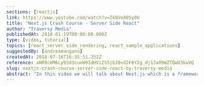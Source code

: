 ```yaml
---
sections: [reactjs]
link: https://www.youtube.com/watch?v=IkOVe40Sy0U
title: "Next.js Crash Course - Server Side React"
author: "Traversy Media"
publishedAt: 2018-01-19T00:00:00.000Z
type: [video, tutorial]
topics: [react_server_side_rendering, react_sample_applications]
suggestedBy: [andreamangano]
createdAt: 2018-07-16T16:35:51.252Z
reference: aHR0cHM6Ly93d3cueW91dHViZS5jb20vd2F0Y2g_dj1Ja09WZTQwU3kwVQ
slug: nextjs-crash-course-server-side-react-by-traversy-media
abstract: "In this video we will talk about Next.js which is a framework to render React on the server. We will look at setup and build a simple application that pulls Bitcoin pricing from an API and displays it in the app."
---
```

